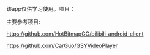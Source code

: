 该app仅供学习使用。项目：

主要参考项目:

https://github.com/HotBitmapGG/bilibili-android-client

https://github.com/CarGuo/GSYVideoPlayer
